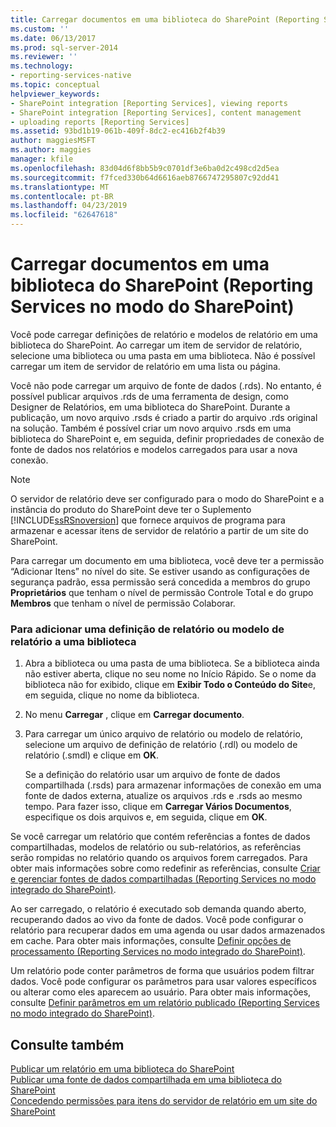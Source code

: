 ```yaml
---
title: Carregar documentos em uma biblioteca do SharePoint (Reporting Services no modo do SharePoint) | Microsoft Docs
ms.custom: ''
ms.date: 06/13/2017
ms.prod: sql-server-2014
ms.reviewer: ''
ms.technology:
- reporting-services-native
ms.topic: conceptual
helpviewer_keywords:
- SharePoint integration [Reporting Services], viewing reports
- SharePoint integration [Reporting Services], content management
- uploading reports [Reporting Services]
ms.assetid: 93bd1b19-061b-409f-8dc2-ec416b2f4b39
author: maggiesMSFT
ms.author: maggies
manager: kfile
ms.openlocfilehash: 83d04d6f8bb5b9c0701df3e6ba0d2c498cd2d5ea
ms.sourcegitcommit: f7fced330b64d6616aeb8766747295807c92dd41
ms.translationtype: MT
ms.contentlocale: pt-BR
ms.lasthandoff: 04/23/2019
ms.locfileid: "62647618"
---
```

# <a name="upload-documents-to-a-sharepoint-library-reporting-services-in-sharepoint-mode"></a>Carregar documentos em uma biblioteca do SharePoint (Reporting Services no modo do SharePoint)
  Você pode carregar definições de relatório e modelos de relatório em uma biblioteca do SharePoint. Ao carregar um item de servidor de relatório, selecione uma biblioteca ou uma pasta em uma biblioteca. Não é possível carregar um item de servidor de relatório em uma lista ou página.  
  
 Você não pode carregar um arquivo de fonte de dados (.rds). No entanto, é possível publicar arquivos .rds de uma ferramenta de design, como Designer de Relatórios, em uma biblioteca do SharePoint. Durante a publicação, um novo arquivo .rsds é criado a partir do arquivo .rds original na solução. Também é possível criar um novo arquivo .rsds em uma biblioteca do SharePoint e, em seguida, definir propriedades de conexão de fonte de dados nos relatórios e modelos carregados para usar a nova conexão.  
  
> [!NOTE]  
>  O servidor de relatório deve ser configurado para o modo do SharePoint e a instância do produto do SharePoint deve ter o Suplemento [!INCLUDE[ssRSnoversion](../includes/ssrsnoversion-md.md)] que fornece arquivos de programa para armazenar e acessar itens de servidor de relatório a partir de um site do SharePoint.  
  
 Para carregar um documento em uma biblioteca, você deve ter a permissão “Adicionar Itens” no nível do site. Se estiver usando as configurações de segurança padrão, essa permissão será concedida a membros do grupo **Proprietários** que tenham o nível de permissão Controle Total e do grupo **Membros** que tenham o nível de permissão Colaborar.  
  
### <a name="to-add-a-report-definition-or-report-model-to-a-library"></a>Para adicionar uma definição de relatório ou modelo de relatório a uma biblioteca  
  
1.  Abra a biblioteca ou uma pasta de uma biblioteca. Se a biblioteca ainda não estiver aberta, clique no seu nome no Início Rápido. Se o nome da biblioteca não for exibido, clique em **Exibir Todo o Conteúdo do Site**e, em seguida, clique no nome da biblioteca.  
  
2.  No menu **Carregar** , clique em **Carregar documento**.  
  
3.  Para carregar um único arquivo de relatório ou modelo de relatório, selecione um arquivo de definição de relatório (.rdl) ou modelo de relatório (.smdl) e clique em **OK**.  
  
     Se a definição do relatório usar um arquivo de fonte de dados compartilhada (.rsds) para armazenar informações de conexão em uma fonte de dados externa, atualize os arquivos .rds e .rsds ao mesmo tempo. Para fazer isso, clique em **Carregar Vários Documentos**, especifique os dois arquivos e, em seguida, clique em **OK**.  
  
 Se você carregar um relatório que contém referências a fontes de dados compartilhadas, modelos de relatório ou sub-relatórios, as referências serão rompidas no relatório quando os arquivos forem carregados. Para obter mais informações sobre como redefinir as referências, consulte [Criar e gerenciar fontes de dados compartilhadas &#40;Reporting Services no modo integrado do SharePoint&#41;](../../2014/reporting-services/create-manage-shared-data-sources-reporting-services-sharepoint-integrated-mode.md).  
  
 Ao ser carregado, o relatório é executado sob demanda quando aberto, recuperando dados ao vivo da fonte de dados. Você pode configurar o relatório para recuperar dados em uma agenda ou usar dados armazenados em cache. Para obter mais informações, consulte [Definir opções de processamento &#40;Reporting Services no modo integrado do SharePoint&#41;](../../2014/reporting-services/set-processing-options-reporting-services-in-sharepoint-integrated-mode.md).  
  
 Um relatório pode conter parâmetros de forma que usuários podem filtrar dados. Você pode configurar os parâmetros para usar valores específicos ou alterar como eles aparecem ao usuário. Para obter mais informações, consulte [Definir parâmetros em um relatório publicado &#40;Reporting Services no modo integrado do SharePoint&#41;](report-design/set-parameters-on-a-published-report-sharepoint-integrated-mode.md).  
  
## <a name="see-also"></a>Consulte também  
 [Publicar um relatório em uma biblioteca do SharePoint](reports/publish-a-report-to-a-sharepoint-library.md)   
 [Publicar uma fonte de dados compartilhada em uma biblioteca do SharePoint](reports/publish-a-shared-data-source-to-a-sharepoint-library.md)   
 [Concedendo permissões para itens do servidor de relatório em um site do SharePoint](security/granting-permissions-on-report-server-items-on-a-sharepoint-site.md)  
  
  
